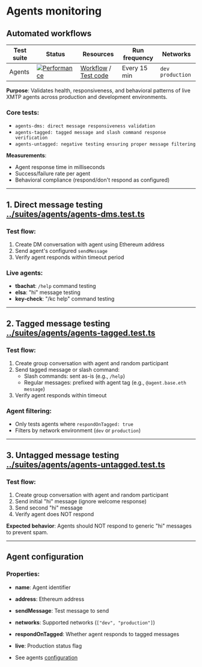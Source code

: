 # Agents monitoring

## Automated workflows

| Test suite | Status                                                                                                                                                             | Resources                                                                                                                                                   | Run frequency | Networks           |
| ---------- | ------------------------------------------------------------------------------------------------------------------------------------------------------------------ | ----------------------------------------------------------------------------------------------------------------------------------------------------------- | ------------- | ------------------ |
| Agents     | [![Performance](https://github.com/xmtp/xmtp-qa-tools/actions/workflows/Agents.yml/badge.svg)](https://github.com/xmtp/xmtp-qa-tools/actions/workflows/Agents.yml) | [Workflow](https://github.com/xmtp/xmtp-qa-tools/actions/workflows/Agents.yml) / [Test code](https://github.com/xmtp/xmtp-qa-tools/tree/main/suites/agents) | Every 15 min  | `dev` `production` |

**Purpose**: Validates health, responsiveness, and behavioral patterns of live XMTP agents across production and development environments.

### Core tests:

- `agents-dms: direct message responsiveness validation`
- `agents-tagged: tagged message and slash command response verification`
- `agents-untagged: negative testing ensuring proper message filtering`

**Measurements**:

- Agent response time in milliseconds
- Success/failure rate per agent
- Behavioral compliance (respond/don't respond as configured)

---

## 1. Direct message testing [../suites/agents/agents-dms.test.ts](../suites/agents/agents-dms.test.ts)

### Test flow:

1. Create DM conversation with agent using Ethereum address
2. Send agent's configured `sendMessage`
3. Verify agent responds within timeout period

### Live agents:

- **tbachat**: `/help` command testing
- **elsa**: "hi" message testing
- **key-check**: "/kc help" command testing

---

## 2. Tagged message testing [../suites/agents/agents-tagged.test.ts](../suites/agents/agents-tagged.test.ts)

### Test flow:

1. Create group conversation with agent and random participant
2. Send tagged message or slash command:
   - Slash commands: sent as-is (e.g., `/help`)
   - Regular messages: prefixed with agent tag (e.g., `@agent.base.eth message`)
3. Verify agent responds within timeout

### Agent filtering:

- Only tests agents where `respondOnTagged: true`
- Filters by network environment (`dev` or `production`)

---

## 3. Untagged message testing [../suites/agents/agents-untagged.test.ts](../suites/agents/agents-untagged.test.ts)

### Test flow:

1. Create group conversation with agent and random participant
2. Send initial "hi" message (ignore welcome response)
3. Send second "hi" message
4. Verify agent does NOT respond

**Expected behavior**: Agents should NOT respond to generic "hi" messages to prevent spam.

---

## Agent configuration

### Properties:

- **name**: Agent identifier
- **address**: Ethereum address
- **sendMessage**: Test message to send
- **networks**: Supported networks (`["dev", "production"]`)
- **respondOnTagged**: Whether agent responds to tagged messages
- **live**: Production status flag

- See agents [configuration](../suites/agents/agents.json)
